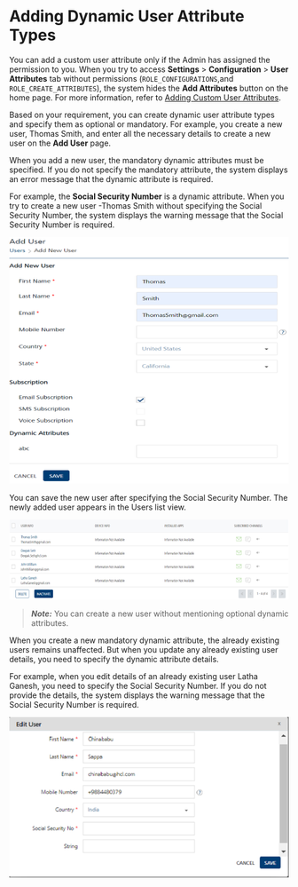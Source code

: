                            


Adding Dynamic User Attribute Types
===================================

You can add a custom user attribute only if the Admin has assigned the permission to you. When you try to access **Settings** > **Configuration** > **User Attributes** tab without permissions (`ROLE_CONFIGURATIONS`,and `ROLE_CREATE_ATTRIBUTES`), the system hides the **Add Attributes** button on the home page. For more information, refer to [Adding Custom User Attributes](../../../../Foundry/vms_console_user_guide/Content/Access_Management/Assigning_or_Unassigning_Permissions_to_a_User.md).

Based on your requirement, you can create dynamic user attribute types and specify them as optional or mandatory. For example, you create a new user, Thomas Smith, and enter all the necessary details to create a new user on the **Add User** page.

When you add a new user, the mandatory dynamic attributes must be specified. If you do not specify the mandatory attribute, the system displays an error message that the dynamic attribute is required.

For example, the **Social Security Number** is a dynamic attribute. When you try to create a new user -Thomas Smith without specifying the Social Security Number, the system displays the warning message that the Social Security Number is required.

![](../Resources/Images/Overview/Subscribers/Users/adddynaatt1_616x543.png)

You can save the new user after specifying the Social Security Number. The newly added user appears in the Users list view.

![](../Resources/Images/Overview/Subscribers/Users/adddynaatt2_640x183.png)

> **_Note:_** You can create a new user without mentioning optional dynamic attributes.

When you create a new mandatory dynamic attribute, the already existing users remains unaffected. But when you update any already existing user details, you need to specify the dynamic attribute details.

For example, when you edit details of an already existing user Latha Ganesh, you need to specify the Social Security Number. If you do not provide the details, the system displays the warning message that the Social Security Number is required.

![](../Resources/Images/Overview/Subscribers/Users/adddynaatt3_657x376.png)
